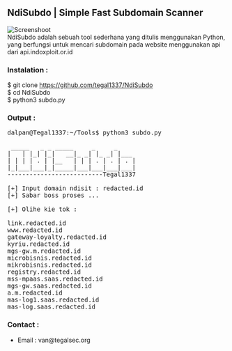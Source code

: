 
## NdiSubdo | Simple Fast Subdomain Scanner

![Screenshoot](/ss.png)
<br>
NdiSubdo adalah sebuah tool sederhana yang ditulis menggunakan Python, yang berfungsi untuk mencari subdomain pada website menggunakan api dari api.indoxploit.or.id
<br>
### Instalation :

$ git clone https://github.com/tegal1337/NdiSubdo <br>
$ cd NdiSubdo <br>
$ python3 subdo.py <br>

### Output :
<pre>
dalpan@Tegal1337:~/Tools$ python3 subdo.py

 _____   _ _ _____     _     _
|   | |_| |_|   __|_ _| |_ _| |___
| | | | . | |__   | | | . | . | . |
|_|___|___|_|_____|___|___|___|___|
--------------------------Tegal1337

[+] Input domain ndisit : redacted.id
[+] Sabar boss proses ...

[+] Olihe kie tok :

link.redacted.id
www.redacted.id
gateway-loyalty.redacted.id
kyriu.redacted.id
mgs-gw.m.redacted.id
microbisnis.redacted.id
mikrobisnis.redacted.id
registry.redacted.id
mss-mpaas.saas.redacted.id
mgs-gw.saas.redacted.id
a.m.redacted.id
mas-log1.saas.redacted.id
mas-log.saas.redacted.id
</pre>

### Contact :
<ul>
  <li> Email : van@tegalsec.org</li>
</ul>
